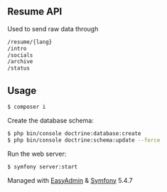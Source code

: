 

## Resume API  

Used to send raw data through 

```sh
/resume/{lang}
/intro
/socials
/archive
/status
```

Usage
------


```sh
$ composer i 
```


Create the database schema:
```sh
$ php bin/console doctrine:database:create
$ php bin/console doctrine:schema:update --force
```

Run the web server:
```sh
$ symfony server:start
```

 Managed with [EasyAdmin](https://symfony.com/bundles/EasyAdminBundle/current/index.html) & [Symfony](https://symfony.com/) 5.4.7

 
